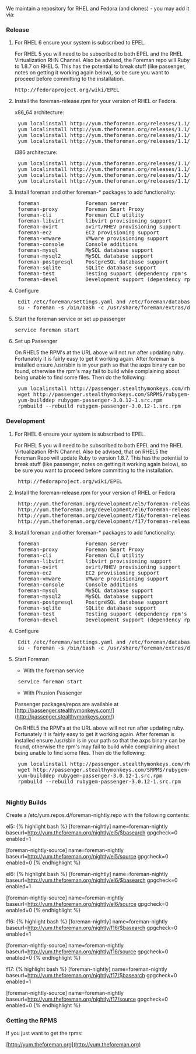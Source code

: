 We maintain a repository for RHEL and Fedora (and clones) - you may add it via:

### Release

1. For RHEL 6 ensure your system is subscribed to EPEL. 

    For RHEL 5 you will need to be subscribed to both EPEL and the RHEL Virtualization RHN Channel.
    Also be advised, the Foreman repo will Ruby to 1.8.7 on RHEL 5. This has
    the potential to break stuff (like passenger, notes on getting it working again below), 
    so be sure you want to proceed before committing to the installation.

    <pre>http://fedoraproject.org/wiki/EPEL</pre>

2. Install the foreman-release.rpm for your version of RHEL or Fedora.

    x86_64 architecture:
    <pre>
    yum localinstall http://yum.theforeman.org/releases/1.1/el5/x86_64/foreman-release-1.1stable-3.el5.noarch.rpm
    yum localinstall http://yum.theforeman.org/releases/1.1/el6/x86_64/foreman-release-1.1stable-3.el6.noarch.rpm
    yum localinstall http://yum.theforeman.org/releases/1.1/f16/x86_64/foreman-release-1.1stable-3.fc16.noarch.rpm
    yum localinstall http://yum.theforeman.org/releases/1.1/f17/x86_64/foreman-release-1.1stable-3.fc17.noarch.rpm</pre>

    i386 architecture:
    <pre>
    yum localinstall http://yum.theforeman.org/releases/1.1/el5/i386/foreman-release-1.1stable-3.el5.noarch.rpm
    yum localinstall http://yum.theforeman.org/releases/1.1/el6/i386/foreman-release-1.1stable-3.el6.noarch.rpm
    yum localinstall http://yum.theforeman.org/releases/1.1/f16/i386/foreman-release-1.1stable-3.fc16.noarch.rpm
    yum localinstall http://yum.theforeman.org/releases/1.1/f17/i386/foreman-release-1.1stable-3.fc17.noarch.rpm</pre>

3. Install foreman and other foreman-* packages to add functionality:
    <pre>
    foreman               Foreman server
    foreman-proxy         Foreman Smart Proxy
    foreman-cli           Foreman CLI utility
    foreman-libvirt       libvirt provisioning support
    foreman-ovirt         ovirt/RHEV provisioning support
    foreman-ec2           EC2 provisioning support
    foreman-vmware        VMware provisioning support
    foreman-console       Console additions
    foreman-mysql         MySQL database support
    foreman-mysql2        MySQL database support
    foreman-postgresql    PostgreSQL database support
    foreman-sqlite        SQLite database support
    foreman-test          Testing support (dependency rpm's not built yet)
    foreman-devel         Development support (dependency rpm's not built yet)</pre>

4. Configure
    <pre>
    Edit /etc/foreman/settings.yaml and /etc/foreman/database.yml
    su - foreman -s /bin/bash -c /usr/share/foreman/extras/dbmigrate</pre>

5. Start the foreman service or set up passenger
    <pre>service foreman start</pre>

6. Set up Passenger

    On RHEL5 the RPM's at the URL above will not run after updating ruby. Fortunately it is fairly easy to get it working again. 
    After foreman is installed ensure /usr/sbin is in your path so that the axps binary can be found, otherwise the rpm's may 
    fail to build while complaining about being unable to find some files. Then do the following:
    <pre>
    yum localinstall http://passenger.stealthymonkeys.com/rhel/5/x86_64/rubygem-daemon_controller-0.2.5-1.noarch.rpm
    wget http://passenger.stealthymonkeys.com/SRPMS/rubygem-passenger-3.0.12-1.src.rpm 
    yum-builddep rubygem-passenger-3.0.12-1.src.rpm 
    rpmbuild --rebuild rubygem-passenger-3.0.12-1.src.rpm</pre>

### Development

1. For RHEL 6 ensure your system is subscribed to EPEL. 

    For RHEL 5 you will need to be subscribed to both EPEL and the RHEL Virtualization RHN Channel.
    Also be advised, that on RHEL5 the Foreman Repo will update Ruby to version 1.8.7. This has 
    the potential to break stuff (like passenger, notes on getting it working again below), 
    so be sure you want to proceed before committing to the installation.

    <pre>
    http://fedoraproject.org/wiki/EPEL</pre>

2. Install the foreman-release.rpm for your version of RHEL or Fedora
    <pre>
    http://yum.theforeman.org/development/el5/foreman-release.rpm
    http://yum.theforeman.org/development/el6/foreman-release.rpm
    http://yum.theforeman.org/development/f16/foreman-release.rpm
    http://yum.theforeman.org/development/f17/foreman-release.rpm</pre>

3. Install foreman and other foreman-* packages to add functionality:
    <pre>
    foreman               Foreman server
    foreman-proxy         Foreman Smart Proxy
    foreman-cli           Foreman CLI utility
    foreman-libvirt       libvirt provisioning support
    foreman-ovirt         ovirt/RHEV provisioning support
    foreman-ec2           EC2 provisioning support
    foreman-vmware        VMware provisioning support
    foreman-console       Console additions
    foreman-mysql         MySQL database support
    foreman-mysql2        MySQL database support
    foreman-postgresql    PostgreSQL database support
    foreman-sqlite        SQLite database support
    foreman-test          Testing support (dependency rpm's not built yet)
    foreman-devel         Development support (dependency rpm's not built yet)</pre>

5. Configure
    <pre>
    Edit /etc/foreman/settings.yaml and /etc/foreman/database.yml
    su - foreman -s /bin/bash -c /usr/share/foreman/extras/dbmigrate</pre>

6. Start Foreman

    * With the foreman service

    <pre>
    service foreman start</pre>

    * With Phusion Passenger

    Passenger packages/repos are available at [http://passenger.stealthymonkeys.com/](http://passenger.stealthymonkeys.com/)

    On RHEL5 the RPM's at the URL above will not run after updating ruby. Fortunately it is fairly easy to get it working again. 
    After foreman is installed ensure /usr/sbin is in your path so that the axps binary can be found, otherwise the rpm's may 
    fail to build while complaining about being unable to find some files. Then do the following:
    <pre>
    yum localinstall http://passenger.stealthymonkeys.com/rhel/5/x86_64/rubygem-daemon_controller-0.2.5-1.noarch.rpm
    wget http://passenger.stealthymonkeys.com/SRPMS/rubygem-passenger-3.0.12-1.src.rpm 
    yum-builddep rubygem-passenger-3.0.12-1.src.rpm 
    rpmbuild --rebuild rubygem-passenger-3.0.12-1.src.rpm
    </pre>

### Nightly Builds

Create a /etc/yum.repos.d/foreman-nightly.repo with the following contents:

el5:
{% highlight bash %}
[foreman-nightly]
name=foreman-nightly
baseurl=http://yum.theforeman.org/nightly/el5/$basearch
gpgcheck=0
enabled=1

[foreman-nightly-source]
name=foreman-nightly
baseurl=http://yum.theforeman.org/nightly/el5/source
gpgcheck=0
enabled=0
{% endhighlight %}

el6:
{% highlight bash %}
[foreman-nightly]
name=foreman-nightly
baseurl=http://yum.theforeman.org/nightly/el6/$basearch
gpgcheck=0
enabled=1

[foreman-nightly-source]
name=foreman-nightly
baseurl=http://yum.theforeman.org/nightly/el6/source
gpgcheck=0
enabled=0
{% endhighlight %}

f16:
{% highlight bash %}
[foreman-nightly]
name=foreman-nightly
baseurl=http://yum.theforeman.org/nightly/f16/$basearch
gpgcheck=0
enabled=1

[foreman-nightly-source]
name=foreman-nightly
baseurl=http://yum.theforeman.org/nightly/f16/source
gpgcheck=0
enabled=0
{% endhighlight %}

f17:
{% highlight bash %}
[foreman-nightly]
name=foreman-nightly
baseurl=http://yum.theforeman.org/nightly/f17/$basearch
gpgcheck=0
enabled=1

[foreman-nightly-source]
name=foreman-nightly
baseurl=http://yum.theforeman.org/nightly/f17/source
gpgcheck=0
enabled=0
{% endhighlight %}

### Getting the RPMS

If you just want to get the rpms:

[http://yum.theforeman.org](http://yum.theforeman.org)

